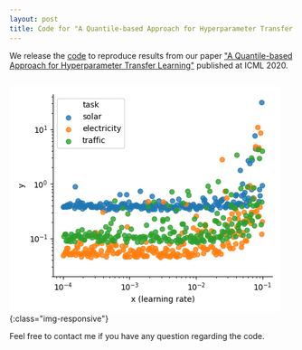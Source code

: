 ```yaml
---
layout: post
title: Code for "A Quantile-based Approach for Hyperparameter Transfer Learning"
---
```

<script type="text/javascript" async
  src="https://cdn.mathjax.org/mathjax/latest/MathJax.js?config=TeX-MML-AM_CHTML">
</script>


We release the [code](https://github.com/geoalgo/A-Quantile-based-Approach-for-Hyperparameter-Transfer-Learning/) to reproduce results from our paper ["A Quantile-based Approach for Hyperparameter Transfer Learning"](https://icml.cc/virtual/2020/poster/6483) published at ICML 2020.  



```python experiments/figure_illustration.py
```


![image-title-here](/images/y_plot.png){:class="img-responsive"}




Feel free to contact me if you have any question regarding the code.


